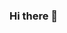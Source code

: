 ### Hi there 👋

<!--
**BrunoViniciuszk/BrunoViniciuszk** is a ✨ _special_ ✨ repository because its `README.md` (this file) appears on your GitHub profile.

Here are some ideas to get you started:

- Hi, I’m Bruno Vinicius, brazilian, i'm 17y, I am interested and determined, I program and I am a web designer.
- 👀 I’m interested in systems development, back-end and front-end, having experience with Java, HTML and JavaScript.
- 🌱 I'm currently studying a technical course in systems development with priority in Java.
- 💞️ I’m looking to collaborate on web design, back-end and front-end development for businesses.
- 📫 How to reach me 
- Linkedin - @brunoviniciusrm https://br.linkedin.com/in/brunoviniciusrm
